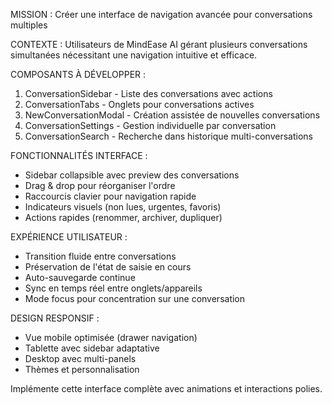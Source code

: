 MISSION : Créer une interface de navigation avancée pour conversations multiples

CONTEXTE : Utilisateurs de MindEase AI gérant plusieurs conversations simultanées nécessitant une navigation intuitive et efficace.

COMPOSANTS À DÉVELOPPER :
1. ConversationSidebar - Liste des conversations avec actions
2. ConversationTabs - Onglets pour conversations actives
3. NewConversationModal - Création assistée de nouvelles conversations
4. ConversationSettings - Gestion individuelle par conversation
5. ConversationSearch - Recherche dans historique multi-conversations

FONCTIONNALITÉS INTERFACE :
- Sidebar collapsible avec preview des conversations
- Drag & drop pour réorganiser l'ordre
- Raccourcis clavier pour navigation rapide
- Indicateurs visuels (non lues, urgentes, favoris)
- Actions rapides (renommer, archiver, dupliquer)

EXPÉRIENCE UTILISATEUR :
- Transition fluide entre conversations
- Préservation de l'état de saisie en cours
- Auto-sauvegarde continue
- Sync en temps réel entre onglets/appareils
- Mode focus pour concentration sur une conversation

DESIGN RESPONSIF :
- Vue mobile optimisée (drawer navigation)
- Tablette avec sidebar adaptative
- Desktop avec multi-panels
- Thèmes et personnalisation

Implémente cette interface complète avec animations et interactions polies.

